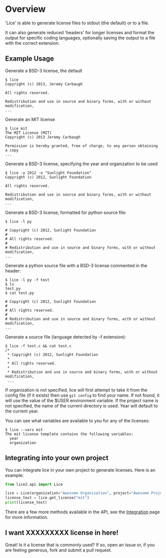 # Overview

'Lice' is able to generate license files to stdout (the default) or to a file.

It can also generate reduced 'headers' for longer licenses and format the output
for specific coding languages, optionally saving the output to a file with the
correct extension.

## Example Usage

Generate a BSD-3 license, the default

```console
$ lice
Copyright (c) 2013, Jeremy Carbaugh

All rights reserved.

Redistribution and use in source and binary forms, with or without modification,
...
```

Generate an MIT license

```console
$ lice mit
The MIT License (MIT)
Copyright (c) 2013 Jeremy Carbaugh

Permission is hereby granted, free of charge, to any person obtaining a copy
...
```

Generate a BSD-3 license, specifying the year and organization to be used

```console
$ lice -y 2012 -o "Sunlight Foundation"
Copyright (c) 2012, Sunlight Foundation

All rights reserved.

Redistribution and use in source and binary forms, with or without modification,
...
```

Generate a BSD-3 license, formatted for python source file:

```console
$ lice -l py

# Copyright (c) 2012, Sunlight Foundation
#
# All rights reserved.
#
# Redistribution and use in source and binary forms, with or without modification,
...
```

Generate a python source file with a BSD-3 license commented in the header:

```console
$ lice -l py -f test
$ ls
test.py
$ cat test.py

# Copyright (c) 2012, Sunlight Foundation
#
# All rights reserved.
#
# Redistribution and use in source and binary forms, with or without modification,
...
```

Generate a source file (language detected by -f  extension):

```console
$ lice -f test.c && cat test.c
/*
 * Copyright (c) 2012, Sunlight Foundation
 *
 * All rights reserved.
 *
 * Redistribution and use in source and binary forms, with or without modification,
 ...
```

If organization is not specified, lice will first attempt to take it from the
config file (if it exists) then use `git config` to find your name. If not
found, it will use the value of the $USER environment variable. If the project
name is not specified, the name of the current directory is used. Year will
default to the current year.

You can see what variables are available to you for any of the licenses:

```console
$ lice --vars mit
The mit license template contains the following variables:
  year
  organization
```

## Integrating into your own project

You can integrate lice in your own project to generate licenses. Here is an
example:

```python
from lice2.api import Lice

lice = Lice(organization="Awesome Organization", project="Awesome Project")
license_text = lice.get_license("mit")
print(license_text)
```

There are a few more methods available in the API, see the
[Integration](integration.md) page for more information.

## I want XXXXXXXXX license in here!

Great! Is it a license that is commonly used? If so, open an issue or, if you
are feeling generous, fork and submit a pull request.

